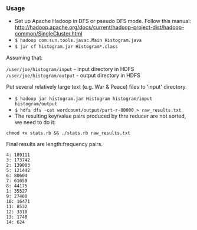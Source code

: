 ### Usage

* Set up Apache Hadoop in DFS or pseudo DFS mode. Follow this manual: http://hadoop.apache.org/docs/current/hadoop-project-dist/hadoop-common/SingleCluster.html
* `$ hadoop com.sun.tools.javac.Main Histogram.java`
* `$ jar cf histogram.jar Histogram*.class`

Assuming that:

`/user/joe/histogram/input` - input directory in HDFS
`/user/joe/histogram/output` - output directory in HDFS

Put several relatively large text (e.g. War & Peace)  files to 'input' directory.

* `$ hadoop jar histogram.jar Histogram histogram/input histogram/output`
* `$ hdfs dfs -cat wordcount/output/part-r-00000 > raw_results.txt`
* The resulting key/value pairs produced by thre reducer are not sorted, we need to do it: 

`chmod +x stats.rb && ./stats.rb raw_results.txt`

Final results are length:frequency pairs.

```
4: 189111
3: 173742
2: 139003
5: 121442
6: 80604
7: 61659
8: 44175
1: 35527
9: 27460
10: 16471
11: 8532
12: 3310
13: 1748
14: 624
```

